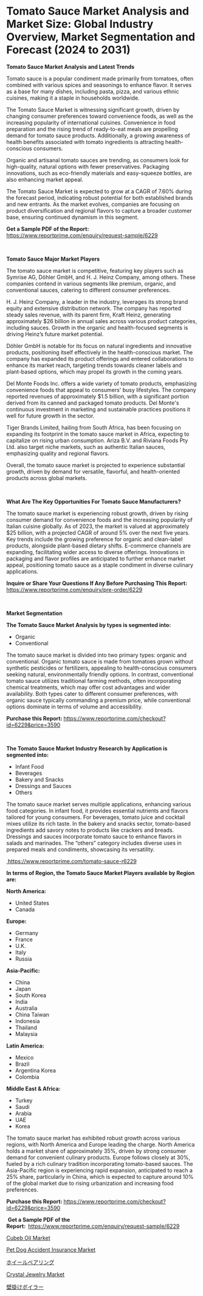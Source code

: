 <p><h1>Tomato Sauce Market Analysis and Market Size: Global Industry Overview, Market Segmentation and Forecast (2024 to 2031)</h1></p><p><strong>Tomato Sauce Market Analysis and Latest Trends</strong></p>
<p><p>Tomato sauce is a popular condiment made primarily from tomatoes, often combined with various spices and seasonings to enhance flavor. It serves as a base for many dishes, including pasta, pizza, and various ethnic cuisines, making it a staple in households worldwide.</p><p>The Tomato Sauce Market is witnessing significant growth, driven by changing consumer preferences toward convenience foods, as well as the increasing popularity of international cuisines. Convenience in food preparation and the rising trend of ready-to-eat meals are propelling demand for tomato sauce products. Additionally, a growing awareness of health benefits associated with tomato ingredients is attracting health-conscious consumers. </p><p>Organic and artisanal tomato sauces are trending, as consumers look for high-quality, natural options with fewer preservatives. Packaging innovations, such as eco-friendly materials and easy-squeeze bottles, are also enhancing market appeal. </p><p>The Tomato Sauce Market is expected to grow at a CAGR of 7.60% during the forecast period, indicating robust potential for both established brands and new entrants. As the market evolves, companies are focusing on product diversification and regional flavors to capture a broader customer base, ensuring continued dynamism in this segment.</p></p>
<p><strong>Get a Sample PDF of the Report:&nbsp;</strong> <a href="https://www.reportprime.com/enquiry/request-sample/6229">https://www.reportprime.com/enquiry/request-sample/6229</a></p>
<p>&nbsp;</p>
<p><strong>Tomato Sauce Major Market Players</strong></p>
<p><p>The tomato sauce market is competitive, featuring key players such as Symrise AG, Döhler GmbH, and H. J. Heinz Company, among others. These companies contend in various segments like premium, organic, and conventional sauces, catering to different consumer preferences. </p><p>H. J. Heinz Company, a leader in the industry, leverages its strong brand equity and extensive distribution network. The company has reported steady sales revenue, with its parent firm, Kraft Heinz, generating approximately $26 billion in annual sales across various product categories, including sauces. Growth in the organic and health-focused segments is driving Heinz’s future market potential.</p><p>Döhler GmbH is notable for its focus on natural ingredients and innovative products, positioning itself effectively in the health-conscious market. The company has expanded its product offerings and entered collaborations to enhance its market reach, targeting trends towards cleaner labels and plant-based options, which may propel its growth in the coming years.</p><p>Del Monte Foods Inc. offers a wide variety of tomato products, emphasizing convenience foods that appeal to consumers' busy lifestyles. The company reported revenues of approximately $1.5 billion, with a significant portion derived from its canned and packaged tomato products. Del Monte's continuous investment in marketing and sustainable practices positions it well for future growth in the sector.</p><p>Tiger Brands Limited, hailing from South Africa, has been focusing on expanding its footprint in the tomato sauce market in Africa, expecting to capitalize on rising urban consumption. Ariza B.V. and Riviana Foods Pty Ltd. also target niche markets, such as authentic Italian sauces, emphasizing quality and regional flavors.</p><p>Overall, the tomato sauce market is projected to experience substantial growth, driven by demand for versatile, flavorful, and health-oriented products across global markets.</p></p>
<p>&nbsp;</p>
<p><strong>What Are The Key Opportunities For Tomato Sauce Manufacturers?</strong></p>
<p><p>The tomato sauce market is experiencing robust growth, driven by rising consumer demand for convenience foods and the increasing popularity of Italian cuisine globally. As of 2023, the market is valued at approximately $25 billion, with a projected CAGR of around 5% over the next five years. Key trends include the growing preference for organic and clean-label products, alongside plant-based dietary shifts. E-commerce channels are expanding, facilitating wider access to diverse offerings. Innovations in packaging and flavor profiles are anticipated to further enhance market appeal, positioning tomato sauce as a staple condiment in diverse culinary applications.</p></p>
<p><strong>Inquire or Share Your Questions If Any Before Purchasing This Report:</strong> <a href="https://www.reportprime.com/enquiry/pre-order/6229">https://www.reportprime.com/enquiry/pre-order/6229</a></p>
<p>&nbsp;</p>
<p><strong>Market Segmentation</strong></p>
<p><strong>The Tomato Sauce Market Analysis by types is segmented into:</strong></p>
<p><ul><li>Organic</li><li>Conventional</li></ul></p>
<p><p>The tomato sauce market is divided into two primary types: organic and conventional. Organic tomato sauce is made from tomatoes grown without synthetic pesticides or fertilizers, appealing to health-conscious consumers seeking natural, environmentally friendly options. In contrast, conventional tomato sauce utilizes traditional farming methods, often incorporating chemical treatments, which may offer cost advantages and wider availability. Both types cater to different consumer preferences, with organic sauce typically commanding a premium price, while conventional options dominate in terms of volume and accessibility.</p></p>
<p><strong>Purchase this Report:&nbsp;</strong><a href="https://www.reportprime.com/checkout?id=6229&price=3590">https://www.reportprime.com/checkout?id=6229&price=3590</a></p>
<p>&nbsp;</p>
<p><strong>The Tomato Sauce Market Industry Research by Application is segmented into:</strong></p>
<p><ul><li>Infant Food</li><li>Beverages</li><li>Bakery and Snacks</li><li>Dressings and Sauces</li><li>Others</li></ul></p>
<p><p>The tomato sauce market serves multiple applications, enhancing various food categories. In infant food, it provides essential nutrients and flavors tailored for young consumers. For beverages, tomato juice and cocktail mixes utilize its rich taste. In the bakery and snacks sector, tomato-based ingredients add savory notes to products like crackers and breads. Dressings and sauces incorporate tomato sauce to enhance flavors in salads and marinades. The “others” category includes diverse uses in prepared meals and condiments, showcasing its versatility.</p></p>
<p><a href="https://www.reportprime.com/tomato-sauce-r6229">&nbsp;https://www.reportprime.com/tomato-sauce-r6229</a></p>
<p><strong>In terms of Region, the Tomato Sauce Market Players available by Region are:</strong></p>
<p>
    <p> <strong> North America: </strong>
        <ul>
            <li>United States</li>
            <li>Canada</li>
        </ul>
        </p> 
    <p> <strong> Europe: </strong>
        <ul>
            <li>Germany</li>
            <li>France</li>
            <li>U.K.</li>
            <li>Italy</li>
            <li>Russia</li>
        </ul>
        </p> 
    <p> <strong> Asia-Pacific: </strong>
        <ul>
            <li>China</li>
            <li>Japan</li>
            <li>South Korea</li>
            <li>India</li>
            <li>Australia</li>
            <li>China Taiwan</li>
            <li>Indonesia</li>
            <li>Thailand</li>
            <li>Malaysia</li>
        </ul>
        </p> 
    <p> <strong> Latin America: </strong>
        <ul>
            <li>Mexico</li>
            <li>Brazil</li>
            <li>Argentina Korea</li>
            <li>Colombia</li>
        </ul>
        </p> 
    <p> <strong> Middle East & Africa: </strong>
        <ul>
            <li>Turkey</li>
            <li>Saudi</li>
            <li>Arabia</li>
            <li>UAE</li>
            <li>Korea</li>
        </ul>
    </p>
    </p>
<p><p>The tomato sauce market has exhibited robust growth across various regions, with North America and Europe leading the charge. North America holds a market share of approximately 35%, driven by strong consumer demand for convenient culinary products. Europe follows closely at 30%, fueled by a rich culinary tradition incorporating tomato-based sauces. The Asia-Pacific region is experiencing rapid expansion, anticipated to reach a 25% share, particularly in China, which is expected to capture around 10% of the global market due to rising urbanization and increasing food preferences.</p></p>
<p><strong>Purchase this Report: </strong><a href="https://www.reportprime.com/checkout?id=6229&price=3590">https://www.reportprime.com/checkout?id=6229&price=3590</a></p>
<p>&nbsp;<strong>Get a Sample PDF of the Report:&nbsp;&nbsp;</strong><a href="https://www.reportprime.com/enquiry/request-sample/6229">https://www.reportprime.com/enquiry/request-sample/6229</a></p>
<p><strong></strong></p>
<p><p><a href="https://www.linkedin.com/pulse/strategic-roadmap-success-global-cubeb-oil-market-analysis2024-kbbhc?trackingId=WroqMdVHSvKibiK3ibfgdA%3D%3D">Cubeb Oil Market</a></p><p><a href="https://issuu.com/reportprime-2/docs/pet-dog-accident-insurance-market-s_18fc810c7b87b7">Pet Dog Accident Insurance Market</a></p><p><a href="https://medium.com/@eunawiegad2023/%E3%83%9B%E3%82%A4%E3%83%BC%E3%83%AB%E3%83%99%E3%82%A2%E3%83%AA%E3%83%B3%E3%82%B0%E5%B8%82%E5%A0%B4-%E3%82%B0%E3%83%AD%E3%83%BC%E3%83%90%E3%83%AB%E3%81%8A%E3%82%88%E3%81%B3%E5%9C%B0%E5%9F%9F%E5%88%86%E6%9E%90-%E3%82%A8%E3%83%B3%E3%83%89%E3%83%A6%E3%83%BC%E3%82%B6%E3%83%BC-%E8%A3%BD%E5%93%81-%E5%9C%B0%E5%9F%9F%E3%81%AB%E7%84%A6%E7%82%B9%E3%82%92%E5%BD%93%E3%81%A6%E3%81%9F%E5%88%86%E6%9E%90%E3%81%A8%E4%BA%88%E6%B8%AC-2024%E5%B9%B4%E3%81%8B%E3%82%892031%E5%B9%B4%E3%81%BE%E3%81%A7-83521371423e">ホイールベアリング</a></p><p><a href="https://www.linkedin.com/pulse/crystal-jewelry-market-segmentation-geographical-regions-forcast-jxgbf?trackingId=YFWtuRywQ%2FKNVGa2owGD9g%3D%3D">Crystal Jewelry Market</a></p><p><a href="https://medium.com/@eunawiegad2023/2024%E5%B9%B4%E3%81%8B%E3%82%892031%E5%B9%B4%E3%81%BE%E3%81%A7%E3%81%AE%E5%A3%81%E6%8E%9B%E3%81%91%E3%83%9C%E3%82%A4%E3%83%A9%E3%83%BC%E5%B8%82%E5%A0%B4%E3%82%B7%E3%82%A7%E3%82%A2%E3%81%A8%E7%AB%B6%E4%BA%89%E7%8A%B6%E6%B3%81%E3%81%AB%E3%81%A4%E3%81%84%E3%81%A6%E3%81%AE%E6%B4%9E%E5%AF%9F-b6d18b52bbc8">壁掛けボイラー</a></p></p>